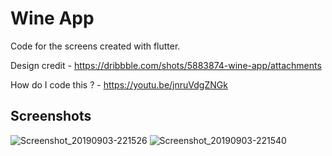 # Wine App  

Code for the screens created with flutter.

Design credit - https://dribbble.com/shots/5883874-wine-app/attachments

How do I code this ? - https://youtu.be/jnruVdgZNGk

## Screenshots

![Screenshot_20190903-221526](https://user-images.githubusercontent.com/8137504/64193371-40441580-ce9a-11e9-9dd1-6ff0545ecd98.png)
![Screenshot_20190903-221540](https://user-images.githubusercontent.com/8137504/64193373-40441580-ce9a-11e9-90d0-e1543983807a.png)
